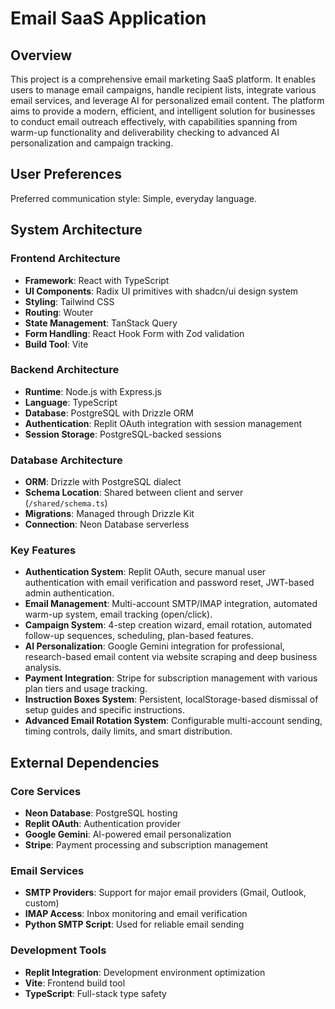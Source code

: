 # Email SaaS Application

## Overview

This project is a comprehensive email marketing SaaS platform. It enables users to manage email campaigns, handle recipient lists, integrate various email services, and leverage AI for personalized email content. The platform aims to provide a modern, efficient, and intelligent solution for businesses to conduct email outreach effectively, with capabilities spanning from warm-up functionality and deliverability checking to advanced AI personalization and campaign tracking.

## User Preferences

Preferred communication style: Simple, everyday language.

## System Architecture

### Frontend Architecture
- **Framework**: React with TypeScript
- **UI Components**: Radix UI primitives with shadcn/ui design system
- **Styling**: Tailwind CSS
- **Routing**: Wouter
- **State Management**: TanStack Query
- **Form Handling**: React Hook Form with Zod validation
- **Build Tool**: Vite

### Backend Architecture
- **Runtime**: Node.js with Express.js
- **Language**: TypeScript
- **Database**: PostgreSQL with Drizzle ORM
- **Authentication**: Replit OAuth integration with session management
- **Session Storage**: PostgreSQL-backed sessions

### Database Architecture
- **ORM**: Drizzle with PostgreSQL dialect
- **Schema Location**: Shared between client and server (`/shared/schema.ts`)
- **Migrations**: Managed through Drizzle Kit
- **Connection**: Neon Database serverless

### Key Features
- **Authentication System**: Replit OAuth, secure manual user authentication with email verification and password reset, JWT-based admin authentication.
- **Email Management**: Multi-account SMTP/IMAP integration, automated warm-up system, email tracking (open/click).
- **Campaign System**: 4-step creation wizard, email rotation, automated follow-up sequences, scheduling, plan-based features.
- **AI Personalization**: Google Gemini integration for professional, research-based email content via website scraping and deep business analysis.
- **Payment Integration**: Stripe for subscription management with various plan tiers and usage tracking.
- **Instruction Boxes System**: Persistent, localStorage-based dismissal of setup guides and specific instructions.
- **Advanced Email Rotation System**: Configurable multi-account sending, timing controls, daily limits, and smart distribution.

## External Dependencies

### Core Services
- **Neon Database**: PostgreSQL hosting
- **Replit OAuth**: Authentication provider
- **Google Gemini**: AI-powered email personalization
- **Stripe**: Payment processing and subscription management

### Email Services
- **SMTP Providers**: Support for major email providers (Gmail, Outlook, custom)
- **IMAP Access**: Inbox monitoring and email verification
- **Python SMTP Script**: Used for reliable email sending

### Development Tools
- **Replit Integration**: Development environment optimization
- **Vite**: Frontend build tool
- **TypeScript**: Full-stack type safety